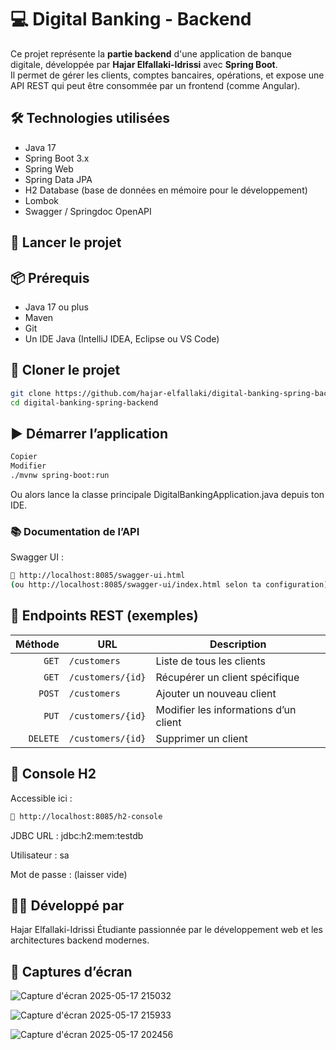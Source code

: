 # 💻 Digital Banking - Backend

Ce projet représente la **partie backend** d'une application de banque digitale, développée par **Hajar Elfallaki-Idrissi** avec **Spring Boot**.  
Il permet de gérer les clients, comptes bancaires, opérations, et expose une API REST qui peut être consommée par un frontend (comme Angular).



## 🛠️ Technologies utilisées

- Java 17
- Spring Boot 3.x
- Spring Web
- Spring Data JPA
- H2 Database (base de données en mémoire pour le développement)
- Lombok
- Swagger / Springdoc OpenAPI



## 🚀 Lancer le projet

## 📦 Prérequis

- Java 17 ou plus
- Maven
- Git
- Un IDE Java (IntelliJ IDEA, Eclipse ou VS Code)

## 📁 Cloner le projet

```bash
git clone https://github.com/hajar-elfallaki/digital-banking-spring-backend.git
cd digital-banking-spring-backend
```



## ▶️ Démarrer l’application

```bash
Copier
Modifier
./mvnw spring-boot:run
```
Ou alors lance la classe principale DigitalBankingApplication.java depuis ton IDE.


### 📚 Documentation de l’API
Swagger UI :
```bash
🔗 http://localhost:8085/swagger-ui.html
(ou http://localhost:8085/swagger-ui/index.html selon ta configuration)

```

## 🔄 Endpoints REST (exemples)


| Méthode | URL               | Description                            |
|--------:|-------------------|----------------------------------------|
| `GET`   | `/customers`      | Liste de tous les clients              |
| `GET`   | `/customers/{id}` | Récupérer un client spécifique         |
| `POST`  | `/customers`      | Ajouter un nouveau client              |
| `PUT`   | `/customers/{id}` | Modifier les informations d’un client  |
| `DELETE`| `/customers/{id}` | Supprimer un client                    |


## 🧪 Console H2

Accessible ici :
```bash
🔗 http://localhost:8085/h2-console
```

JDBC URL : jdbc:h2:mem:testdb

Utilisateur : sa

Mot de passe : (laisser vide)

## 👩‍💻 Développé par
Hajar Elfallaki-Idrissi
Étudiante passionnée par le développement web et les architectures backend modernes.

## 📸 Captures d’écran


![Capture d'écran 2025-05-17 215032](https://github.com/user-attachments/assets/52d7dccb-a76e-4ac7-91f8-3bb00695f502)


![Capture d'écran 2025-05-17 215933](https://github.com/user-attachments/assets/0b1ac697-9d30-469c-90e9-fc9c812eab5a)


![Capture d'écran 2025-05-17 202456](https://github.com/user-attachments/assets/4649e5f0-5535-478f-b641-dcbccfe91e33)






